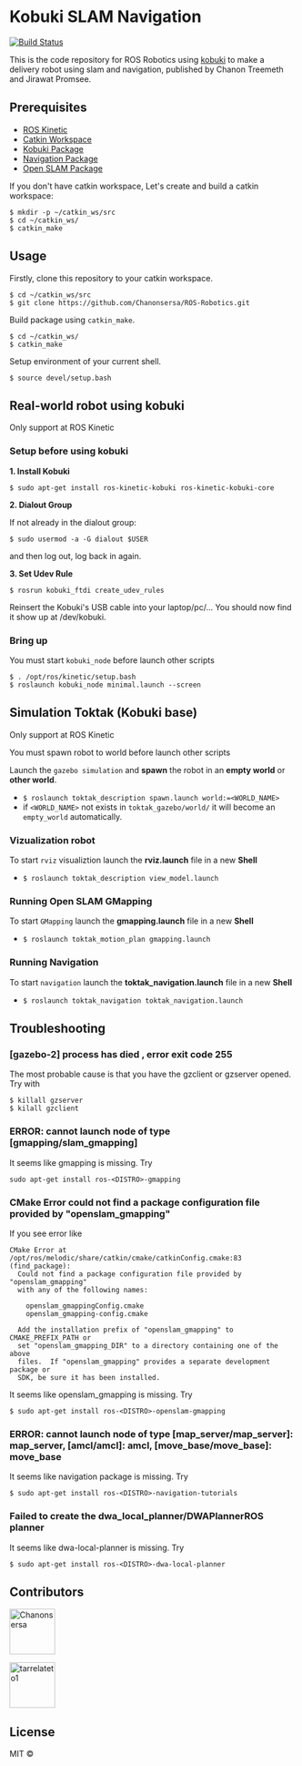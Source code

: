 # Kobuki SLAM Navigation
[![Build Status](https://travis-ci.com/Chanonsersa/Kobuki-SLAM-Navigation.svg?branch=master)](https://travis-ci.com/Chanonsersa/Kobuki-SLAM-Navigation)

This is the code repository for ROS Robotics using [kobuki](http://kobuki.yujinrobot.com/about2/) to make a delivery robot using slam and navigation, published by Chanon Treemeth and Jirawat Promsee.

## Prerequisites

* [ROS Kinetic](http://wiki.ros.org/kinetic/Installation/Ubuntu)
* [Catkin Workspace](http://wiki.ros.org/catkin/workspaces)
* [Kobuki Package](http://wiki.ros.org/kobuki/Tutorials/Installation)
* [Navigation Package]()
* [Open SLAM Package]()

If you don't have catkin workspace, Let's create and build a catkin workspace:

```
$ mkdir -p ~/catkin_ws/src
$ cd ~/catkin_ws/
$ catkin_make
```

## Usage

Firstly, clone this repository to your catkin workspace.

```
$ cd ~/catkin_ws/src
$ git clone https://github.com/Chanonsersa/ROS-Robotics.git
```

Build package using `catkin_make`.

```
$ cd ~/catkin_ws/
$ catkin_make
```

Setup environment of your current shell.

```$ source devel/setup.bash```

## Real-world robot using kobuki

Only support at ROS Kinetic

### Setup before using kobuki
**1. Install Kobuki**

```
$ sudo apt-get install ros-kinetic-kobuki ros-kinetic-kobuki-core
```

**2. Dialout Group**

If not already in the dialout group: 
```
$ sudo usermod -a -G dialout $USER
```
and then log out, log back in again. 

**3. Set Udev Rule**
```
$ rosrun kobuki_ftdi create_udev_rules
```
Reinsert the Kobuki's USB cable into your laptop/pc/... You should now find it show up at /dev/kobuki. 

### Bring up

You must start `kobuki_node` before launch other scripts

```
$ . /opt/ros/kinetic/setup.bash
$ roslaunch kobuki_node minimal.launch --screen
```

## Simulation Toktak (Kobuki base)

Only support at ROS Kinetic

You must spawn robot to world before launch other scripts

Launch the `gazebo simulation` and **spawn** the robot in an **empty world** or **other world**.
* `$ roslaunch toktak_description spawn.launch world:=<WORLD_NAME>`
* if `<WORLD_NAME>` not exists in `toktak_gazebo/world/` it will become an `empty_world` automatically.

### Vizualization robot

To start `rviz` visualiztion launch the **rviz.launch** file in a new **Shell** 
* `$ roslaunch toktak_description view_model.launch`

### Running Open SLAM GMapping

To start `GMapping` launch the **gmapping.launch** file in a new **Shell**

* `$ roslaunch toktak_motion_plan gmapping.launch`

### Running Navigation

To start `navigation` launch the **toktak_navigation.launch** file in a new **Shell**

* `$ roslaunch toktak_navigation toktak_navigation.launch`

## Troubleshooting
### [gazebo-2] process has died , error exit code 255
The most probable cause is that you have the gzclient or gzserver opened. Try with

```
$ killall gzserver
$ kilall gzclient
```

### ERROR: cannot launch node of type [gmapping/slam_gmapping]

It seems like gmapping is missing. Try

```sudo apt-get install ros-<DISTRO>-gmapping```

### CMake Error could not find a package configuration file provided by "openslam_gmapping"
If you see error like

```
CMake Error at /opt/ros/melodic/share/catkin/cmake/catkinConfig.cmake:83 (find_package):
  Could not find a package configuration file provided by "openslam_gmapping"
  with any of the following names:

    openslam_gmappingConfig.cmake
    openslam_gmapping-config.cmake

  Add the installation prefix of "openslam_gmapping" to CMAKE_PREFIX_PATH or
  set "openslam_gmapping_DIR" to a directory containing one of the above
  files.  If "openslam_gmapping" provides a separate development package or
  SDK, be sure it has been installed.
```
It seems like openslam_gmapping is missing. Try

```
$ sudo apt-get install ros-<DISTRO>-openslam-gmapping
```

### ERROR: cannot launch node of type [map_server/map_server]: map_server, [amcl/amcl]: amcl, [move_base/move_base]: move_base

It seems like navigation package is missing. Try

```
$ sudo apt-get install ros-<DISTRO>-navigation-tutorials 
```

### Failed to create the dwa_local_planner/DWAPlannerROS planner

It seems like dwa-local-planner is missing. Try

```
$ sudo apt-get install ros-<DISTRO>-dwa-local-planner
```

## Contributors

<a href="https://github.com/Chanonsersa"><img src="https://avatars0.githubusercontent.com/u/36321701?s=460&v=4" title="Chanonsersa" width="80" height="80"></a>

<a href="https://github.com/tarrelateto1"><img src="https://avatars1.githubusercontent.com/u/47720165?s=460&v=4" title="tarrelateto1" width="80" height="80"></a>

## License

MIT ©
